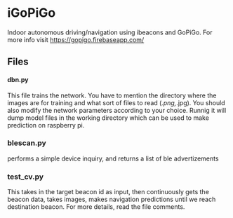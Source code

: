 # iGoPiGo
Indoor autonomous driving/navigation using ibeacons and GoPiGo.
For more info visit https://gopigo.firebaseapp.com/
## Files
#### dbn.py
This file trains the network. You have to mention the directory where the images are for training and what sort of files to read (*.png,*.jpg). You should also modify the network parameters according to your choice. Runnig it will dump model files in the working directory which can be used to make prediction on raspberry pi.
### blescan.py
performs a simple device inquiry, and returns a list of ble advertizements 
### test_cv.py
This takes in the target beacon id as input, then continuously gets the beacon data, takes images, makes navigation predictions until we reach destination beacon. For more details, read the file comments.
